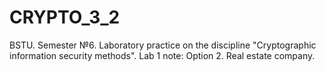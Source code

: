 # CRYPTO_3_2
BSTU. Semester №6. Laboratory practice on the discipline "Cryptographic information security methods".
Lab 1 note: Option 2. Real estate company.
